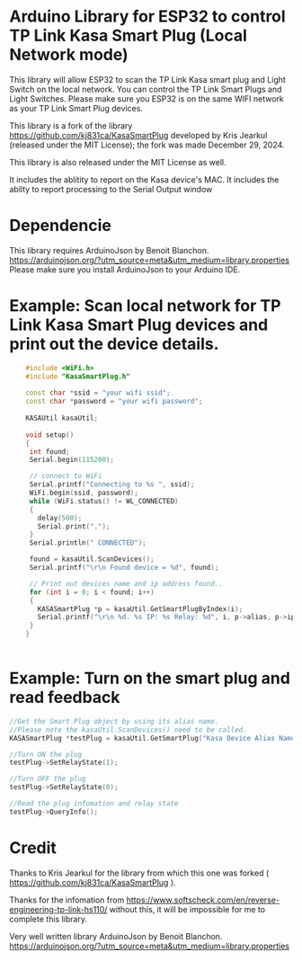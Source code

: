# Arduino Library for ESP32 to control TP Link Kasa Smart Plug (Local Network mode)
 This library will allow ESP32 to scan the TP Link Kasa smart plug and Light Switch on the local network.
 You can control the TP Link Smart Plugs and Light Switches. Please make sure you ESP32 is on the same
 WIFI network as your TP Link Smart Plug devices.
 
 This library is a fork of the library https://github.com/kj831ca/KasaSmartPlug developed by Kris Jearkul (released under the MIT License); the fork was made December 29, 2024.
 
 This library is also released under the MIT License as well.

 It includes the ablitity to report on the Kasa device's MAC.
 It includes the abilty to report processing to the Serial Output window
 
 
 # Dependencie
 This library requires ArduinoJson by Benoit Blanchon. 
 https://arduinojson.org/?utm_source=meta&utm_medium=library.properties
 Please make sure you install ArduinoJson to your Arduino IDE.
 
 
 # Example: Scan local network for TP Link Kasa Smart Plug devices and print out the device details.
 ~~~c++
     #include <WiFi.h>
     #include "KasaSmartPlug.h"
     
     const char *ssid = "your wifi ssid";
     const char *password = "your wifi password";
     
     KASAUtil kasaUtil;
     
     void setup()
     {
      int found;
      Serial.begin(115200);

      // connect to WiFi
      Serial.printf("Connecting to %s ", ssid);
      WiFi.begin(ssid, password);
      while (WiFi.status() != WL_CONNECTED)
      {
        delay(500);
        Serial.print(".");
      }
      Serial.println(" CONNECTED");

      found = kasaUtil.ScanDevices();
      Serial.printf("\r\n Found device = %d", found);

      // Print out devices name and ip address found..
      for (int i = 0; i < found; i++)
      {
        KASASmartPlug *p = kasaUtil.GetSmartPlugByIndex(i);
        Serial.printf("\r\n %d. %s IP: %s Relay: %d", i, p->alias, p->ip_address, p->mac, p->state);  
      } 
     }
     
 ~~~
 
 # Example: Turn on the smart plug and read feedback
 
 ~~~c++
 //Get the Smart Plug object by using its alias name. 
 //Please note the kasaUtil.ScanDevices() need to be called.
 KASASmartPlug *testPlug = kasaUtil.GetSmartPlug("Kasa Device Alias Name");
 
 //Turn ON the plug
 testPlug->SetRelayState(1);
 
 //Turn OFF the plug
 testPlug->SetRelayState(0);
 
 //Read the plug infomation and relay state
 testPlug->QueryInfo();
 ~~~
 
 # Credit

 Thanks to Kris Jearkul for the library from which this one was forked ( https://github.com/kj831ca/KasaSmartPlug ).
  
 Thanks for the infomation from https://www.softscheck.com/en/reverse-engineering-tp-link-hs110/
 without this, it will be impossible for me to complete this library.
 
 Very well written library ArduinoJson by Benoit Blanchon. https://arduinojson.org/?utm_source=meta&utm_medium=library.properties 
 

